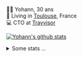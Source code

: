 <p>
  👨🏻 <bold>Yohann</bold>, 30 ans<br/>
  💼 Living in <a href="https://www.google.com/maps?q=toulouse">Toulouse</a>, France<br/>
  💻 CTO at <a href="https://trayvisor.com/">Trayvisor</a><br/>
</p>

<a href="https://github.com/anuraghazra/github-readme-stats"><img align="center" src="https://github-readme-stats-dviw-8taegaswk-yohann84ls-projects.vercel.app//api?username=yohann84L&show_icons=true&include_all_commits=true" alt="Yohann's github stats" /> </a>


<details>
  <summary>Some stats ...</summary><br/>
  

<!--START_SECTION:waka-->
![Code Time](http://img.shields.io/badge/Code%20Time-1%2C345%20hrs%2055%20mins-blue)

![Profile Views](http://img.shields.io/badge/Profile%20Views-0-blue)

**🐱 My GitHub Data** 

> 📦 441.0 kB Used in GitHub's Storage 
 > 
> 🏆 593 Contributions in the Year 2025
 > 
> 🚫 Not Opted to Hire
 > 
> 📜 26 Public Repositories 
 > 
> 🔑 21 Private Repositories 
 > 
**I'm an Early 🐤** 

```text
🌞 Morning                34523 commits       ███████░░░░░░░░░░░░░░░░░░   29.37 % 
🌆 Daytime                68281 commits       ███████████████░░░░░░░░░░   58.09 % 
🌃 Evening                14572 commits       ███░░░░░░░░░░░░░░░░░░░░░░   12.40 % 
🌙 Night                  169 commits         ░░░░░░░░░░░░░░░░░░░░░░░░░   00.14 % 
```
📅 **I'm Most Productive on Wednesday** 

```text
Monday                   22726 commits       █████░░░░░░░░░░░░░░░░░░░░   19.33 % 
Tuesday                  22080 commits       █████░░░░░░░░░░░░░░░░░░░░   18.78 % 
Wednesday                23710 commits       █████░░░░░░░░░░░░░░░░░░░░   20.17 % 
Thursday                 23668 commits       █████░░░░░░░░░░░░░░░░░░░░   20.14 % 
Friday                   23205 commits       █████░░░░░░░░░░░░░░░░░░░░   19.74 % 
Saturday                 863 commits         ░░░░░░░░░░░░░░░░░░░░░░░░░   00.73 % 
Sunday                   1293 commits        ░░░░░░░░░░░░░░░░░░░░░░░░░   01.10 % 
```


📊 **This Week I Spent My Time On** 

```text
🕑︎ Time Zone: Europe/Paris

💬 Programming Languages: 
Image (svg)              3 hrs 24 mins       ████████████████████████░   97.82 % 
Other                    4 mins              █░░░░░░░░░░░░░░░░░░░░░░░░   02.18 % 

🔥 Editors: 
Zed                      3 hrs 28 mins       █████████████████████████   100.00 % 

💻 Operating System: 
Mac                      3 hrs 28 mins       █████████████████████████   100.00 % 
```

**I Mostly Code in Python** 

```text
Python                   27 repos            ██████████████░░░░░░░░░░░   55.10 % 
Jupyter Notebook         4 repos             ██░░░░░░░░░░░░░░░░░░░░░░░   08.16 % 
JavaScript               3 repos             ██░░░░░░░░░░░░░░░░░░░░░░░   06.12 % 
HTML                     2 repos             █░░░░░░░░░░░░░░░░░░░░░░░░   04.08 % 
Shell                    1 repo              █░░░░░░░░░░░░░░░░░░░░░░░░   02.04 % 
```




 Last Updated on 06/09/2025 00:42:25 UTC
<!--END_SECTION:waka-->
